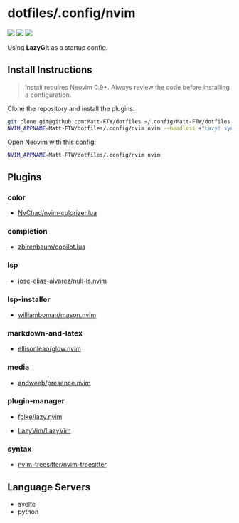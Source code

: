 # dotfiles/.config/nvim

<a href="https://dotfyle.com/Matt-FTW/dotfiles-config-nvim"><img src="https://dotfyle.com/Matt-FTW/dotfiles-config-nvim/badges/plugins?style=for-the-badge" /></a>
<a href="https://dotfyle.com/Matt-FTW/dotfiles-config-nvim"><img src="https://dotfyle.com/Matt-FTW/dotfiles-config-nvim/badges/leaderkey?style=for-the-badge" /></a>
<a href="https://dotfyle.com/Matt-FTW/dotfiles-config-nvim"><img src="https://dotfyle.com/Matt-FTW/dotfiles-config-nvim/badges/plugin-manager?style=for-the-badge" /></a>

Using **LazyGit** as a startup config.

## Install Instructions

> Install requires Neovim 0.9+. Always review the code before installing a configuration.

Clone the repository and install the plugins:

```sh
git clone git@github.com:Matt-FTW/dotfiles ~/.config/Matt-FTW/dotfiles
NVIM_APPNAME=Matt-FTW/dotfiles/.config/nvim nvim --headless +"Lazy! sync" +qa
```

Open Neovim with this config:

```sh
NVIM_APPNAME=Matt-FTW/dotfiles/.config/nvim nvim
```

## Plugins

### color

- [NvChad/nvim-colorizer.lua](https://dotfyle.com/plugins/NvChad/nvim-colorizer.lua)

### completion

- [zbirenbaum/copilot.lua](https://dotfyle.com/plugins/zbirenbaum/copilot.lua)

### lsp

- [jose-elias-alvarez/null-ls.nvim](https://dotfyle.com/plugins/jose-elias-alvarez/null-ls.nvim)

### lsp-installer

- [williamboman/mason.nvim](https://dotfyle.com/plugins/williamboman/mason.nvim)

### markdown-and-latex

- [ellisonleao/glow.nvim](https://dotfyle.com/plugins/ellisonleao/glow.nvim)

### media

- [andweeb/presence.nvim](https://dotfyle.com/plugins/andweeb/presence.nvim)

### plugin-manager

- [folke/lazy.nvim](https://dotfyle.com/plugins/folke/lazy.nvim)

- [LazyVim/LazyVim](https://dotfyle.com/plugins/LazyVim/LazyVim)

### syntax

- [nvim-treesitter/nvim-treesitter](https://dotfyle.com/plugins/nvim-treesitter/nvim-treesitter)

## Language Servers

- svelte
- python
